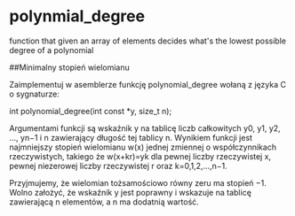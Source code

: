 # polynmial_degree
function that given an array of elements decides what's the lowest possible degree of a polynomial 

##Minimalny stopień wielomianu

Zaimplementuj w asemblerze funkcję polynomial_degree wołaną z języka C o sygnaturze:

int polynomial_degree(int const *y, size_t n);

Argumentami funkcji są wskaźnik y na tablicę liczb całkowitych y0, y1, y2, …, yn−1 i n zawierający długość tej tablicy n. Wynikiem funkcji jest najmniejszy stopień wielomianu w(x) jednej zmiennej o współczynnikach rzeczywistych, takiego że w(x+kr)=yk dla pewnej liczby rzeczywistej x, pewnej niezerowej liczby rzeczywistej r oraz k=0,1,2,…,n−1.

Przyjmujemy, że wielomian tożsamościowo równy zeru ma stopień −1. Wolno założyć, że wskaźnik y jest poprawny i wskazuje na tablicę zawierającą n elementów, a n ma dodatnią wartość.
